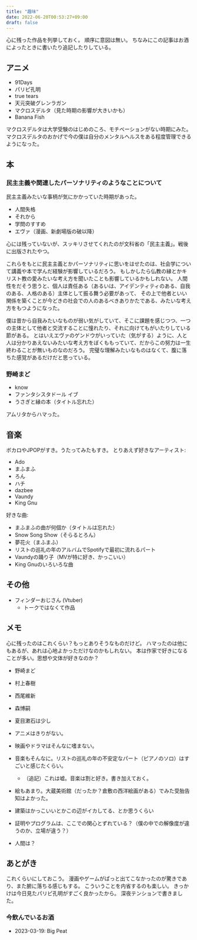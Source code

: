 ```yaml
---
title: "趣味"
date: 2022-06-20T00:53:27+09:00
draft: false
---
```


心に残った作品を列挙しておく。
順序に意図は無い。
ちなみにこの記事はお酒によったときに書いたり追記したりしている。

## アニメ

- 91Days
- パリピ孔明
- true tears
- 天元突破グレンラガン
- マクロスデルタ（見た時期の影響が大きいかも）
- Banana Fish

マクロスデルタは大学受験のはじめのころ、モチベーションがない時期にみた。
マクロスデルタのおかげで今の僕は自分のメンタルヘルスをある程度管理できるようになった。

## 本

### 民主主義や関連したパーソナリティのようなことについて

民主主義みたいな事柄が気にかかっていた時期があった。

- 人間失格
- それから
- 学問のすすめ
- エヴァ（漫画、新劇場版の破以降）

心には残っていないが、スッキリさせてくれたのが文科省の「民主主義」。戦後に出版されたやつ。

これらをもとに民主主義とかパーソナリティに思いをはせたのは、社会学について講義や本で学んだ経験が影響しているだろう。
もしかしたら仏教の縁とかキリスト教の愛みたいな考え方を聞いたことも影響しているかもしれない。
人間性をだそう思うと、個人は責任ある（あるいは、アイデンティティのある、自我のある、人格のある）主体として振る舞う必要があって、
その上で他者といい関係を築くことが今どきの社会での人のあるべきありかたである、みたいな考え方をもつようになった。

僕は昔から自我みたいなものが弱い気がしていて、そこに課題を感じつつ、一つの主体として他者と交流することに憧れたり、それに向けてもがいたりしている節がある。
とはいえエヴァのゲンドウがいっていた（気がする）ように、人と人は分かりあえないみたいな考え方をぼくももっていて、だからこの努力は一生終わることが無いものなのだろう。
完璧な理解みたいなものはなくて、腹に落ちた感覚があるだけだと思っている。

### 野崎まど

- know
- ファンタシスタドール イブ
- うさぎと縁の本（タイトル忘れた）

アムリタからハマった。

## 音楽

ボカロやJPOPがすき。うたってみたもすき。
とりあえず好きなアーティスト:

- Ado
- まふまふ
- ろん
- ハチ
- dazbee
- Vaundy
- King Gnu

好きな曲:

- まふまふの曲が何個か（タイトルは忘れた）
- Snow Song Show（そらるとろん）
- 夢花火（まふまふ）
- リストの巡礼の年のアルバムでSpotifyで最初に流れるパート
- Vaundyの踊り子（MVが特に好き、かっこいい）
- King Gnuのいろいろな曲

## その他

- フィンダーおじさん (Vtuber)
  - トークではなくて作品

## メモ

心に残ったのはこれくらい？もっとありそうなものだけど。
ハマったのは他にもあるが、あれは心地よかっただけなのかもしれない。
本は作家で好きになることが多い。思想や文体が好きなのか？

- 野崎まど
- 村上春樹
- 西尾維新
- 森博嗣
- 夏目漱石は少し

- アニメはきりがない。
- 映画やドラマはそんなに嗜まない。
- 音楽もそんなに。リストの巡礼の年の不安定なパート（ピアノのソロ）はすごいと感じたくらい。
    - （追記）これは嘘。音楽は割と好き。書き加えておく。
- 絵もあまり。大蔵美術館（だったか？倉敷の西洋絵画がある）でみた受胎告知はよかった。
- 建築はかっこいいとかこの辺がイカしてる、とか思うくらい
- 証明やプログラムは、ここでの関心とずれている？（僕の中での解像度が違うのか、立場が違う？）
- 人間は？

## あとがき

これくらいにしておこう。
漫画やゲームがぱっと出てこなかったのが驚きであり、また腑に落ちる感じもする。
こういうことを内省するのも楽しい。
きっかけは今日見たパリピ孔明がすごく良かったから。
深夜テンションで書きました。

### 今飲んでいるお酒

- 2023-03-19: Big Peat
